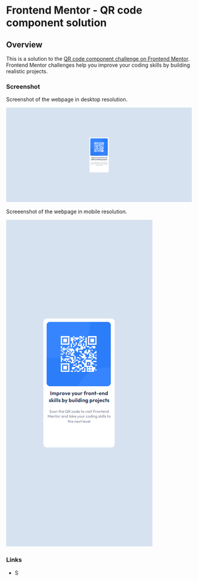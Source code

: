 # Frontend Mentor - QR code component solution

## Overview

This is a solution to the [QR code component challenge on Frontend Mentor](https://www.frontendmentor.io/challenges/qr-code-component-iux_sIO_H). Frontend Mentor challenges help you improve your coding skills by building realistic projects. 

### Screenshot

Screenshot of the webpage in desktop resolution.

![Desktop Screenshot](https://github.com/AmritRijal-cpp/Frontend-Mentor-QR-code-Challange-/blob/main/images/qr-desktop.png)

Screeenshot of the webpage in mobile resolution.

![Mobile Screenshot](images/qr-mobile.png)

### Links

- S